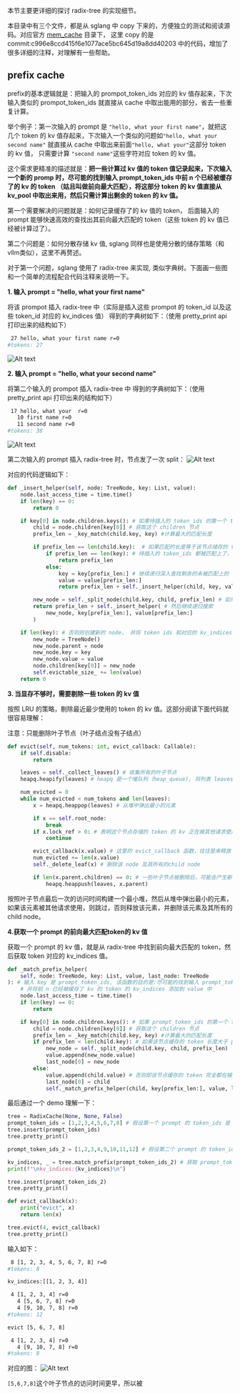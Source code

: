本节主要更详细的探讨 radix-tree 的实现细节。

本目录中有三个文件，都是从 sglang 中 copy 下来的，方便独立的测试和阅读源码。对应官方 [mem_cache](https://github.com/sgl-project/sglang/tree/main/python/sglang/srt/mem_cache) 目录下，
这里 copy 的是 commit:c996e8ccd415f6e1077ace5bc645d19a8dd40203 中的代码，增加了很多详细的注释，对理解有一些帮助。


## prefix cache

prefix的基本逻辑就是：把输入的 prompot_token_ids 对应的 kv 值存起来，下次输入类似的 prompot_token_ids 就直接从 cache 中取出能用的部分，省去一些重复计算。

举个例子：第一次输入的 prompt 是 `"hello, what your first name"`，就把这几个 token 的 kv 值存起来，下次输入一个类似的问题如`"hello, what your second name"` 就直接从 cache 中取出来前面`"hello, what your"`这部分 token 的 kv 值， 只需要计算 `"second name"`这些字符对应 token 的 kv 值。

这个需求更精准的描述就是：**把一些计算过 kv 值的 token 值记录起来，下次输入一个新的 promp 时，尽可能的找到输入 prompt_token_ids 中前 n 个已经被缓存了的 kv 的 token （姑且叫做前向最大匹配），将这部分 token 的 kv 值直接从 kv_pool 中取出来用，然后只需计算出剩余的 token 的 kv 值。**

第一个需要解决的问题就是：如何记录缓存了的 kv 值的 token， 后面输入的 prompt 能够快速高效的查找出其前向最大匹配的 token（这些 token 的 kv 值已经被计算过了）。

第二个问题是：如何分散存储 kv 值, sglang 同样也是使用分散的储存策略（和vllm类似），这里不再赘述。

对于第一个问题，sglang 使用了 radix-tree 来实现, 类似字典树。下面画一些图和一个简单的流程配合代码注释来说明一下。

**1. 输入 prompt = "hello, what your first name"**

将该 prompot 插入 radix-tree 中（实际是插入这些 prompot 的 token_id 以及这些 token_id 对应的 kv_indices 值）
得到的字典树如下：（使用 pretty_print api 打印出来的结构如下）
```bash
 27 hello, what your first name r=0
#tokens: 27
```
![Alt text](image.png)

**2. 输入 prompt = "hello, what your second name"**

将第二个输入的 prompot 插入 radix-tree 中
得到的字典树如下：（使用 pretty_print api 打印出来的结构如下）
```bash
 17 hello, what your  r=0
   10 first name r=0
   11 second name r=0
#tokens: 38
```
![Alt text](image-1.png)

第二次输入的 prompt 插入 radix-tree 时，节点发了一次 split：
![Alt text](image-2.png)

对应的代码逻辑如下：
```python
def _insert_helper(self, node: TreeNode, key: List, value):
    node.last_access_time = time.time()
    if len(key) == 0:
        return 0

    if key[0] in node.children.keys(): # 如果待插入的 token_ids 的第一个 token id 在某个 children 节点已经存在
        child = node.children[key[0]] # 获取这个 children 节点
        prefix_len = _key_match(child.key, key) #计算最大的匹配长度

        if prefix_len == len(child.key):  # 如果匹配的长度等于该节点储存的 token_id 长度，则说明该节点已经被完全匹配上，可以继续深入查找
            if prefix_len == len(key): # 待插入的 token_ids 都被匹配上了，则返回匹配的长度（查找结束）
                return prefix_len
            else:
                key = key[prefix_len:] # 继续递归深入查找剩余的未被匹配上的 token_ids
                value = value[prefix_len:]
                return prefix_len + self._insert_helper(child, key, value)

        new_node = self._split_node(child.key, child, prefix_len) # 如果匹配的长度小于该节点储存的 token_id 长度，把该节点 split 掉
        return prefix_len + self._insert_helper( # 然后继续递归搜索
            new_node, key[prefix_len:], value[prefix_len:]
        )

    if len(key): # 否则则创建新的 node， 并将 token ids 和对应的 kv_indices 信息存在到 children 的 key 和 value 中
        new_node = TreeNode()
        new_node.parent = node
        new_node.key = key
        new_node.value = value
        node.children[key[0]] = new_node
        self.evictable_size_ += len(value)
    return 0
```

**3. 当显存不够时，需要剔除一些 token 的 kv 值**

按照 LRU 的策略，剔除最近最少使用的 token 的 kv 值。这部分阅读下面代码就很容易理解：

注意：只能删除叶子节点（叶子结点没有子结点）
```python
def evict(self, num_tokens: int, evict_callback: Callable):
    if self.disable:
        return

    leaves = self._collect_leaves() # 收集所有的叶子节点
    heapq.heapify(leaves) # heapq 是一个堆队列（heap_queue), 将列表 leaves 转换为一个最小堆（就地操作）, node 中定义了 __lt__ 函数，即最后一次被访问时间越早的 node 在堆的上面

    num_evicted = 0
    while num_evicted < num_tokens and len(leaves):
        x = heapq.heappop(leaves) # 从堆中弹出最小的元素

        if x == self.root_node:
            break
        if x.lock_ref > 0: # 表明这个节点存储的 token 的 kv 正在被其他请求使用，不能删除，跳过
            continue

        evict_callback(x.value) # 这里的 evict_callback 函数，往往是来释放 kv_pool 中的 x.value（token_ids) 对应的 kv
        num_evicted += len(x.value)
        self._delete_leaf(x) # 删除该 node 及其所有的child node

        if len(x.parent.children) == 0: # 一些叶子节点被删除后，可能会产生新的叶子节点，收集这些新的叶子节点
            heapq.heappush(leaves, x.parent)
```
按照叶子节点最后一次的访问时间构建一个最小堆，然后从堆中弹出最小的元素，如果该元素被其他请求使用，则跳过，否则释放该元素，并删除该元素及其所有的 child node。

**4.获取一个 prompt 的前向最大匹配token的 kv 值**

获取一个 prompt 的 kv 值，就是从 radix-tree 中找到前向最大匹配的 token，然后获取 token 对应的 kv_indices 值。
```python
def _match_prefix_helper(
    self, node: TreeNode, key: List, value, last_node: TreeNode
): # 输入 key 是 prompt_token_ids, 该函数的目的是:尽可能的找到输入 prompt_token_ids 中前 n 个已经被缓存了的 kv 的 token （姑且叫做前向最大匹配），
    # 并将前 n 已经被缓存了 kv 的 token 的 kv_indices 添加到 value 中
    node.last_access_time = time.time()
    if len(key) == 0:
        return

    if key[0] in node.children.keys(): # 如果 prompt_token_ids 的第一个 token id 在某个 children 节点已经存在
        child = node.children[key[0]] # 获取这个 children 节点
        prefix_len = _key_match(child.key, key) #计算最大的匹配长度
        if prefix_len < len(child.key): # 如果该节点缓存的 token 长度大于 prompt_token_ids 的长度，则将这个节点进行 split，并返回新的节点
            new_node = self._split_node(child.key, child, prefix_len)
            value.append(new_node.value)
            last_node[0] = new_node
        else:
            value.append(child.value) # 否则即该节点缓存的 token 完全都在输入 prompt_token_ids 中
            last_node[0] = child
            self._match_prefix_helper(child, key[prefix_len:], value, last_node) # 递归继续找 prompt_token_ids 中剩下的部分（key[prefix_len:]）的 token 是否被缓存了 kv
```

最后通过一个 demo 理解一下：
```python
tree = RadixCache(None, None, False)
prompt_token_ids = [1,2,3,4,5,6,7,8] # 假设第一个 prompt 的 token_ids 是 [1,2,3,4,5,6,7,8]
tree.insert(prompt_token_ids)
tree.pretty_print()

prompt_token_ids_2 = [1,2,3,4,9,10,11,12] # 假设第二个 prompt 的 token_ids 是 [1,2,3,4,9,10,11,12]

kv_indices, _ = tree.match_prefix(prompt_token_ids_2) # 获取 prompt_token_ids_2 前向最大匹配的 kv_indices
print(f"\nkv_indices:{kv_indices}\n")

tree.insert(prompt_token_ids_2)
tree.pretty_print()

def evict_callback(x):
    print("evict", x)
    return len(x)

tree.evict(4, evict_callback)
tree.pretty_print()
```
输入如下：
```bash
 8 [1, 2, 3, 4, 5, 6, 7, 8] r=0
#tokens: 8

kv_indices:[[1, 2, 3, 4]]

 4 [1, 2, 3, 4] r=0
   4 [5, 6, 7, 8] r=0
   4 [9, 10, 7, 8] r=0
#tokens: 12

evict [5, 6, 7, 8]

 4 [1, 2, 3, 4] r=0
   4 [9, 10, 7, 8] r=0
#tokens: 8
```
对应的图：
![Alt text](image-3.png)

`[5,6,7,8]`这个叶子节点的访问时间更早，所以被